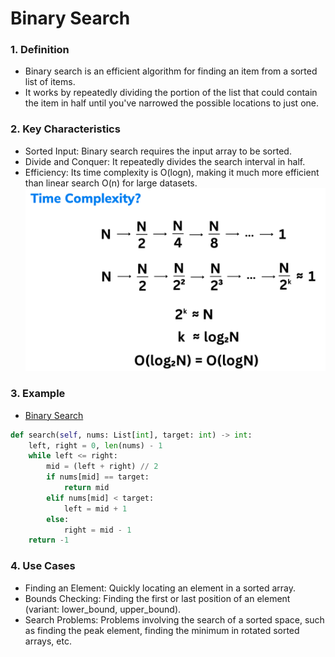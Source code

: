 # Binary Search
### 1. Definition
- Binary search is an efficient algorithm for finding an item from a sorted list of items. 
- It works by repeatedly dividing the portion of the list that could contain the item in half until you've narrowed the possible locations to just one.

### 2. Key Characteristics
- Sorted Input: Binary search requires the input array to be sorted.
- Divide and Conquer: It repeatedly divides the search interval in half.
- Efficiency: Its time complexity is O(logn), making it much more efficient than linear search O(n) for large datasets.
![TimeComplexity](../../img/TimeComplexity.png)

### 3. Example
- [Binary Search](https://leetcode.com/problems/binary-search/description/)
```python
def search(self, nums: List[int], target: int) -> int:
    left, right = 0, len(nums) - 1
    while left <= right:
        mid = (left + right) // 2
        if nums[mid] == target:
            return mid
        elif nums[mid] < target:
            left = mid + 1
        else:
            right = mid - 1
    return -1
```

### 4. Use Cases
- Finding an Element: Quickly locating an element in a sorted array.
- Bounds Checking: Finding the first or last position of an element (variant: lower_bound, upper_bound).
- Search Problems: Problems involving the search of a sorted space, such as finding the peak element, finding the minimum in rotated sorted arrays, etc.